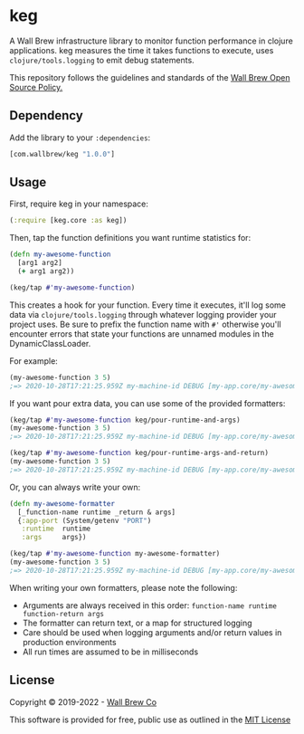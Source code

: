 # keg

A Wall Brew infrastructure library to monitor function performance in clojure applications.
keg measures the time it takes functions to execute, uses `clojure/tools.logging` to emit debug statements.

This repository follows the guidelines and standards of the [Wall Brew Open Source Policy.](https://github.com/Wall-Brew-Co/open-source "Our open source guidelines")

## Dependency

Add the library to your `:dependencies`:

```clojure
[com.wallbrew/keg "1.0.0"]
```

## Usage

First, require keg in your namespace:

```clojure
(:require [keg.core :as keg])
```

Then, tap the function definitions you want runtime statistics for:

```clojure
(defn my-awesome-function
  [arg1 arg2]
  (+ arg1 arg2))

(keg/tap #'my-awesome-function)
```

This creates a hook for your function.
Every time it executes, it'll log some data via `clojure/tools.logging` through whatever logging provider your project uses.
Be sure to prefix the function name with `#'` otherwise you'll encounter errors that state your functions are unnamed modules in the DynamicClassLoader.

For example:

```clojure
(my-awesome-function 3 5)
;=> 2020-10-28T17:21:25.959Z my-machine-id DEBUG [my-app.core/my-awesome-function] - {:function-name my-awesome-function, :runtime 1}
```

If you want pour extra data, you can use some of the provided formatters:

```clojure
(keg/tap #'my-awesome-function keg/pour-runtime-and-args)
(my-awesome-function 3 5)
;=> 2020-10-28T17:21:25.959Z my-machine-id DEBUG [my-app.core/my-awesome-function] - {:function-name my-awesome-function, :runtime 1, :arguments [3 5]}

(keg/tap #'my-awesome-function keg/pour-runtime-args-and-return)
(my-awesome-function 3 5)
;=> 2020-10-28T17:21:25.959Z my-machine-id DEBUG [my-app.core/my-awesome-function] - {:function-name my-awesome-function, :runtime 1, :arguments [3 5], :return-value 8}
```

Or, you can always write your own:

```clojure
(defn my-awesome-formatter
  [_function-name runtime _return & args]
  {:app-port (System/getenv "PORT")
   :runtime  runtime
   :args     args})

(keg/tap #'my-awesome-function my-awesome-formatter)
(my-awesome-function 3 5)
;=> 2020-10-28T17:21:25.959Z my-machine-id DEBUG [my-app.core/my-awesome-function] - {:app-port 8080, :runtime 1, :args [3 5]}
```

When writing your own formatters, please note the following:

- Arguments are always received in this order: `function-name runtime function-return args`
- The formatter can return text, or a map for structured logging
- Care should be used when logging arguments and/or return values in production environments
- All run times are assumed to be in milliseconds

## License

Copyright © 2019-2022 - [Wall Brew Co](https://wallbrew.com/)

This software is provided for free, public use as outlined in the [MIT License](https://github.com/Wall-Brew-Co/keg/blob/master/LICENSE)
